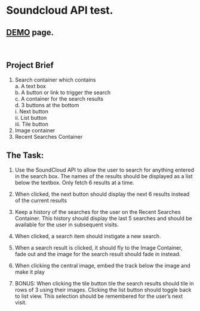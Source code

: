 # Soundcloud API test.
## [DEMO](https://angularjs.org/) page.<br />
<br />

## Project Brief

1. Search container which contains<br />
  a. A text box<br />
  b. A button or link to trigger the search<br />
  c. A container for the search results<br />
  d. 3 buttons at the bottom<br />
		i. Next button<br />
		ii. List button<br />
		iii. Tile button<br />
2. Image container<br />
3. Recent Searches Container<br />

## The Task:

1. Use the SoundCloud API to allow the user to search for anything entered in the search box. The names of the results should be displayed as a list below the textbox. Only fetch 6 results at a time.<br />

2. When clicked, the next button should display the next 6 results instead of the current results<br />

3. Keep a history of the searches for the user on the Recent Searches Container. This history should display the last 5 searches and should be available for the user in subsequent visits.<br />

4. When clicked, a search item should instigate a new search.<br />

5. When a search result is clicked, it should fly to the Image Container, fade out and the
image for the search result should fade in instead.<br />

6. When clicking the central image, embed the track below the image and make it play<br />

7. BONUS: When clicking the tile button tile the search results should tile in rows of 3
using their images. Clicking the list button should toggle back to list view. This selection should be remembered for the user’s next visit.<br />






